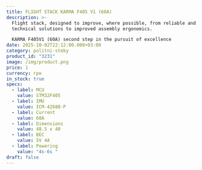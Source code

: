 ```yaml
---
title: FLIGHT STACK KARMA F405 V1 (60A)
description: >-
  Flight stack, designed to improve, where possible, from reliable and effective
  technical solutions to improved assembly ergonomics.

  KARMA F405V1 (60A) second step in the pursuit of excellence
date: 2025-10-02T22:12:00.000+03:00
category: politni-steky
product_id: "3231"
image: /img/product.png
price: 1
currency: грн
in_stock: true
specs:
  - label: MCU
    value: STM32F405
  - label: IMU
    value: ICM-42688-P
  - label: Current
    value: 60А
  - label: Dimensions
    value: 48.5 х 40
  - label: BEC
    value: 5V 4A
  - label: Powering
    value: "4s-6s "
draft: false
---
```

  
